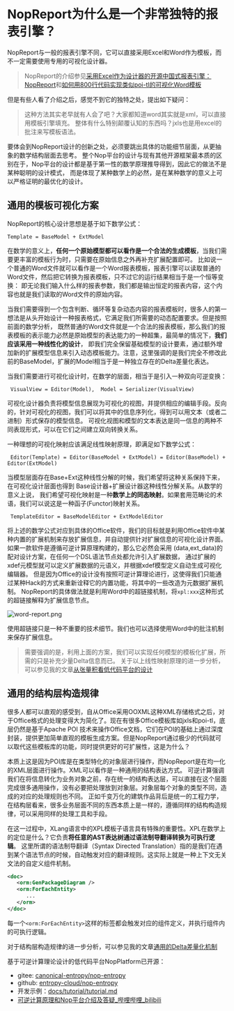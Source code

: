 # NopReport为什么是一个非常独特的报表引擎？

NopReport与一般的报表引擎不同，它可以直接采用Excel和Word作为模板，而不一定需要使用专用的可视化设计器。

> NopReport的介绍参见[采用Excel作为设计器的开源中国式报表引擎：NopReport](https://zhuanlan.zhihu.com/p/620250740)和[如何用800行代码实现类似poi-tl的可视化Word模板](https://zhuanlan.zhihu.com/p/537439335)

但是有些人看了介绍之后，感觉不到它的独特之处，提出如下疑问：

> 这种方法其实老早就有人会了吧？大家都知道word其实就是xml，可以直接用模板引擎填充。
> 整体有什么特别颠覆认知的东西吗？jxls也是用excel的批注来写模板语法。

要体会到NopReport设计的创新之处，必须要跳出具体的功能细节层面，从更抽象的数学结构层面去思考。
整个Nop平台的设计与现有其他开源框架最本质的区别在于，Nop平台的设计都是基于第一性的数学原理推导得到，因此它的做法不是某种聪明的设计模式，
而是体现了某种数学上的必然，是在某种数学的意义上可以严格证明的最优化的设计。

## 通用的模板可视化方案

NopReport的核心设计思想是基于如下数学公式：

```
Template = BaseModel + ExtModel
```

在数学的意义上，**任何一个原始模型都可以看作是一个合法的生成模板**，当我们需要更丰富的模板行为时，只需要在原始信息之外再补充扩展配置即可。
比如说一个普通的Word文件就可以看作是一个Word报表模板，报表引擎可以读取普通的Word文件，然后把它转换为报表模板，只不过它的运行结果相当于是一个恒等变换：
即无论我们输入什么样的报表参数，我们都是输出恒定的报表内容，这个内容也就是我们读取的Word文件的原始内容。

当我们需要得到一个包含判断、循环等复杂动态内容的报表模板时，很多人的第一想法是从头开始设计一种报表格式，它满足我们所需要的动态配置要求。但是按照前面的数学分析，
既然普通的Word文件就是一个合法的报表模板，那么我们的报表模板的表示能力必然是原始模型的表达能力的一种超集，最简单的情况下，**我们应该采用一种线性化的设计**，
即我们完全保留基础模型的设计要素，通过额外增加新的扩展模型信息来引入动态模板能力。注意，这里强调的是我们完全不修改此前的BaseModel，扩展的Model相当于是一种独立存在的Delta差量化表达。

当我们需要进行可视化设计时，在数学的层面，相当于是引入一种双向可逆变换：

```
 VisualView = Editor(Model),  Model = Serializer(VisualView)
```

可视化设计器负责将模型信息展现为可视化的视图，并提供相应的编辑手段。反向的，针对可视化的视图，我们可以将其中的信息序列化，得到可以用文本（或者二进制）形式保存的模型信息。
可视化视图和模型的文本表达是同一信息的两种不同表现形式，可以在它们之间建立双向转换关系。

一种理想的可视化映射应该满足线性映射原理，即满足如下数学公式：

```
 Editor(Template) = Editor(BaseModel + ExtModel) = Editor(BaseModel) + Editor(ExtModel)
```

当模型层面存在Base+Ext这种线性分解的时候，我们希望将这种关系保持下来，在可视化设计层面也得到 Base设计器+扩展设计器这种线性分解关系。从数学的意义上说，
我们希望可视化映射是一种**数学上的同态映射**。如果套用范畴论的术语，我们可以说这是一种函子(Functor)映射关系。

```
 TemplateEditor = BaseModelEditor + ExtModelEditor
```

将上述的数学公式对应到具体的Office软件，我们的目标就是利用Office软件中某种内置的扩展机制来存放扩展信息，并自动提供针对扩展信息的可视化设计界面。
如果一款软件是遵循可逆计算原理构建的，那么它必然会采用 (data,ext\_data)的配对设计方案，在任何一个DSL语法节点处都允许引入扩展数据，
通过扩展的xdef元模型就可以定义扩展数据的元语义，并根据xdef模型定义自动生成可视化编辑器。
但是因为Office的设计没有按照可逆计算理论进行，这使得我们只能通过某种Hack的方式来重新诠释它的内置功能，将其中的一些改造为元数据扩展机制。
NopReport的具体做法就是利用Word中的超链接机制，将`xpl:xxx`这种形式的超链接解释为扩展信息节点。

![word-report.png](https://gitee.com/canonical-entropy/nop-entropy/raw/master/docs/dev-guide/report/word-template/word-report.png)

使用超链接只是一种不重要的技术细节。我们也可以选择使用Word中的批注机制来保存扩展信息。

> 需要强调的是，利用上面的方案，我们可以实现任何模型的模板化扩展，所需的只是补充少量Delta信息而已。
> 关于以上线性映射原理的进一步分析，可以参见我的文章[从张量积看低代码平台的设计](https://zhuanlan.zhihu.com/p/531474176)

## 通用的结构层构造规律

很多人都可以直观的感受到，自从Office采用OOXML这种XML存储格式之后，对于Office格式的处理变得大为简化了。现在有很多Office模板库如jxls和poi-tl，底层仍然是基于Apache POI
技术来操作Office文档，它们在POI的基础上通过深度封装，提供更加简单直观的模板生成方案。但是NopReport通过极少的代码就可以取代这些模板库的功能，同时提供更好的可扩展性，这是为什么？

本质上这是因为POI库是在类型特化的对象层进行操作，而NopReport是在均一化的XML层面进行操作。XML可以看作是一种通用的结构表达方式。
可逆计算强调我们在将信息转化为业务对象之前，存在统一的结构表达层，可以直接在这个层面完成很多通用操作，没有必要把处理放到对象层。对象层每个对象的类型不同，造成的对应的处理规则也不同。
正如千变万化的建筑作品背后是统一的工程力学，在结构层看来，很多业务层面不同的东西本质上是一样的，遵循同样的结构构造规律，可以采用同样的处理工具和手段。

在这一过程中，XLang语言中的XPL模板子语言具有特殊的重要性。XPL在数学上的定位是什么？它负责**将任意的AST表达树通过语法制导翻译转换为可执行逻辑**。
这里所谓的语法制导翻译（Syntax Directed Translation）指的是我们在遇到某个语法节点的时候，自动触发对应的翻译规则。这实际上就是一种上下文无关文法的自定义组件机制。

```xml
<doc>
   <orm:GenPackageDiagram />
   <orm:ForEachEntity>
      ...
   </orm>
</doc>
```

每一个`<orm:ForEachEntity>`这样的标签都会触发对应的组件定义，并执行组件内的可执行逻辑。

对于结构层构造规律的进一步分析，可以参见我的文章[通用的Delta差量化机制](https://zhuanlan.zhihu.com/p/681801076)

基于可逆计算理论设计的低代码平台NopPlatform已开源：

- gitee: [canonical-entropy/nop-entropy](https://gitee.com/canonical-entropy/nop-entropy)
- github: [entropy-cloud/nop-entropy](https://github.com/entropy-cloud/nop-entropy)
- 开发示例：[docs/tutorial/tutorial.md](https://gitee.com/canonical-entropy/nop-entropy/blob/master/docs/tutorial/tutorial.md)
- [可逆计算原理和Nop平台介绍及答疑\_哔哩哔哩\_bilibili](https://www.bilibili.com/video/BV1u84y1w7kX/)
